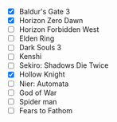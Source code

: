 - [x] Baldur's Gate 3
- [x] Horizon Zero Dawn
- [ ] Horizon Forbidden West
- [ ] Elden Ring
- [ ] Dark Souls 3
- [ ] Kenshi
- [ ] Sekiro: Shadows Die Twice
- [x] Hollow Knight
- [ ] Nier: Automata
- [ ] God of War
- [ ] Spider man
- [ ] Fears to Fathom

